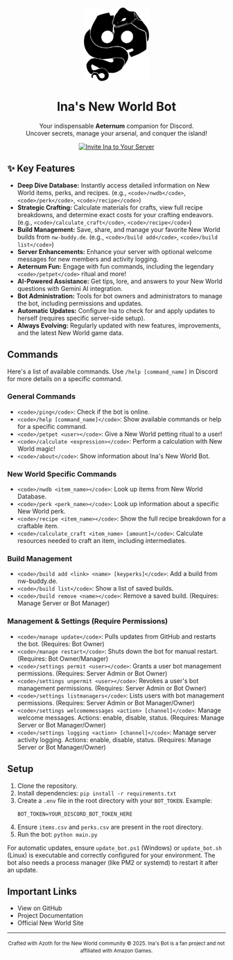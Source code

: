 <p align="center">
  <a href="https://github.com/involvex/ina-discord-bot-">
    <img src="docs/src/images/logo-minified.svg" alt="Ina's New World Bot Logo" width="150"/>
  </a>
</p>

<h1 align="center">Ina's New World Bot</h1>

<p align="center">
  Your indispensable <strong>Aeternum</strong> companion for Discord.<br>
  Uncover secrets, manage your arsenal, and conquer the island!
</p>

<p align="center">
  <a href="https://discord.com/oauth2/authorize?client_id=1368579444209352754&scope=bot+applications.commands&permissions=8" target="_blank" rel="noopener">
    <img src="https://img.shields.io/badge/%F0%9F%A4%96%20Invite%20Ina%20to%20Your%20Server-3A6EA5?style=for-the-badge&logo=discord&logoColor=white" alt="Invite Ina to Your Server">
  </a>
</p>

## ✨ Key Features

*   **Deep Dive Database:** Instantly access detailed information on New World items, perks, and recipes. (e.g., `<code>/nwdb</code>`, `<code>/perk</code>`, `<code>/recipe</code>`)
*   **Strategic Crafting:** Calculate materials for crafts, view full recipe breakdowns, and determine exact costs for your crafting endeavors. (e.g., `<code>/calculate_craft</code>`, `<code>/recipe</code>`)
*   **Build Management:** Save, share, and manage your favorite New World builds from `nw-buddy.de`. (e.g., `<code>/build add</code>`, `<code>/build list</code>`)
*   **Server Enhancements:** Enhance your server with optional welcome messages for new members and activity logging.
*   **Aeternum Fun:** Engage with fun commands, including the legendary `<code>/petpet</code>` ritual and more!
*   **AI-Powered Assistance:** Get tips, lore, and answers to your New World questions with Gemini AI integration.
*   **Bot Administration:** Tools for bot owners and administrators to manage the bot, including permissions and updates.
*   **Automatic Updates:** Configure Ina to check for and apply updates to herself (requires specific server-side setup).
*   **Always Evolving:** Regularly updated with new features, improvements, and the latest New World game data.

## Commands

Here's a list of available commands. Use `/help [command_name]` in Discord for more details on a specific command.

### General Commands
*   `<code>/ping</code>`: Check if the bot is online.
*   `<code>/help [command_name]</code>`: Show available commands or help for a specific command.
*   `<code>/petpet <user></code>`: Give a New World petting ritual to a user!
*   `<code>/calculate <expression></code>`: Perform a calculation with New World magic!
*   `<code>/about</code>`: Show information about Ina's New World Bot.

### New World Specific Commands
*   `<code>/nwdb <item_name></code>`: Look up items from New World Database.
*   `<code>/perk <perk_name></code>`: Look up information about a specific New World perk.
*   `<code>/recipe <item_name></code>`: Show the full recipe breakdown for a craftable item.
*   `<code>/calculate_craft <item_name> [amount]</code>`: Calculate resources needed to craft an item, including intermediates.

### Build Management
*   `<code>/build add <link> <name> [keyperks]</code>`: Add a build from nw-buddy.de.
*   `<code>/build list</code>`: Show a list of saved builds.
*   `<code>/build remove <name></code>`: Remove a saved build. (Requires: Manage Server or Bot Manager)

### Management & Settings (Require Permissions)
*   `<code>/manage update</code>`: Pulls updates from GitHub and restarts the bot. (Requires: Bot Owner)
*   `<code>/manage restart</code>`: Shuts down the bot for manual restart. (Requires: Bot Owner/Manager)
*   `<code>/settings permit <user></code>`: Grants a user bot management permissions. (Requires: Server Admin or Bot Owner)
*   `<code>/settings unpermit <user></code>`: Revokes a user's bot management permissions. (Requires: Server Admin or Bot Owner)
*   `<code>/settings listmanagers</code>`: Lists users with bot management permissions. (Requires: Server Admin or Bot Manager/Owner)
*   `<code>/settings welcomemessages <action> [channel]</code>`: Manage welcome messages. Actions: enable, disable, status. (Requires: Manage Server or Bot Manager/Owner)
*   `<code>/settings logging <action> [channel]</code>`: Manage server activity logging. Actions: enable, disable, status. (Requires: Manage Server or Bot Manager/Owner)

## Setup

1.  Clone the repository.
2.  Install dependencies: `pip install -r requirements.txt`
3.  Create a `.env` file in the root directory with your `BOT_TOKEN`. Example:
    ```
    BOT_TOKEN=YOUR_DISCORD_BOT_TOKEN_HERE
    ```
4.  Ensure `items.csv` and `perks.csv` are present in the root directory.
5.  Run the bot: `python main.py`

For automatic updates, ensure `update_bot.ps1` (Windows) or `update_bot.sh` (Linux) is executable and correctly configured for your environment. The bot also needs a process manager (like PM2 or systemd) to restart it after an update.

## Important Links

*   View on GitHub
*   Project Documentation
*   Official New World Site

---

<p align="center">
  <small>Crafted with Azoth for the New World community &copy; 2025. Ina's Bot is a fan project and not affiliated with Amazon Games.</small>
</p>

